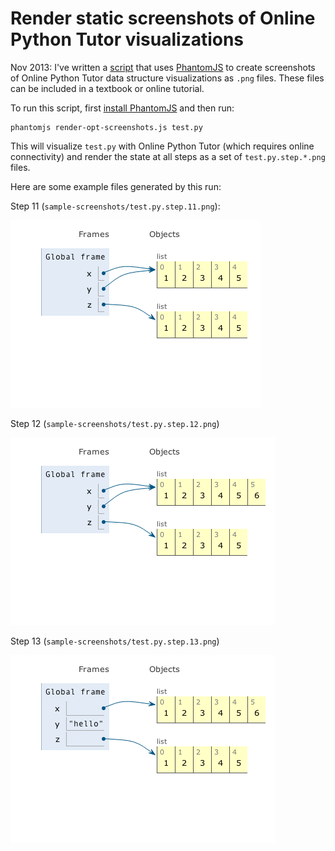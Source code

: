 # Render static screenshots of Online Python Tutor visualizations

Nov 2013: I've written a [script](render-opt-screenshots.js) that uses
[PhantomJS](http://phantomjs.org/) to create screenshots of Online Python Tutor
data structure visualizations as `.png` files.
These files can be included in a textbook or online tutorial.

To run this script, first [install PhantomJS](http://phantomjs.org/download.html) and then run:

    phantomjs render-opt-screenshots.js test.py

This will visualize `test.py` with Online Python Tutor (which requires online connectivity)
and render the state at all steps as a set of `test.py.step.*.png` files.

Here are some example files generated by this run:

Step 11 (`sample-screenshots/test.py.step.11.png`):

![Step 11](sample-screenshots/test.py.step.11.png)

Step 12 (`sample-screenshots/test.py.step.12.png`)

![Step 12](sample-screenshots/test.py.step.12.png)

Step 13 (`sample-screenshots/test.py.step.13.png`)

![Step 13](sample-screenshots/test.py.step.13.png)
